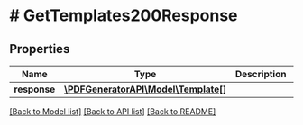 # # GetTemplates200Response

## Properties

Name | Type | Description | Notes
------------ | ------------- | ------------- | -------------
**response** | [**\PDFGeneratorAPI\Model\Template[]**](Template.md) |  | [optional]

[[Back to Model list]](../../README.md#models) [[Back to API list]](../../README.md#endpoints) [[Back to README]](../../README.md)
